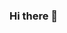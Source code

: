 ### Hi there 👋

<!--
**Vindhya-11/Vindhya-11** is a ✨ _special_ ✨ repository because its `README.md` (this file) appears on your GitHub profile.

Here are some ideas to get you started:

- 🔭 I’m currently working on a NLP project.
- 🌱 I’m currently learning Neural Networks.
- 👯 I’m looking for an Internship.
- 💬 Ask me about Machine Learning, Python, Data Structures, C, C++
- 📫 How to reach me: vindhyaprakash11@gmail.com

